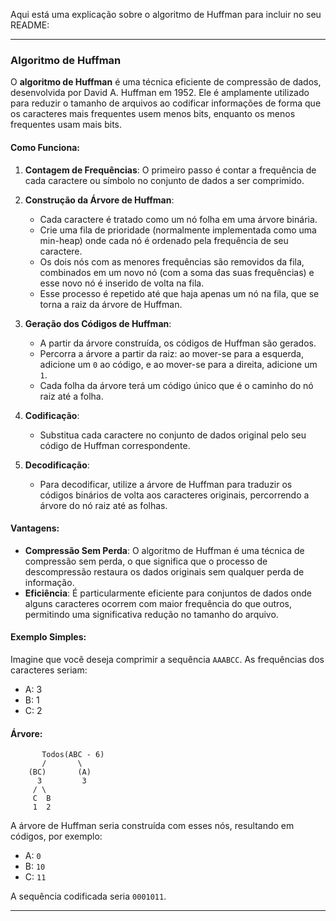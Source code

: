 Aqui está uma explicação sobre o algoritmo de Huffman para incluir no seu README:

---

### Algoritmo de Huffman

O **algoritmo de Huffman** é uma técnica eficiente de compressão de dados, desenvolvida por David A. Huffman em 1952. Ele é amplamente utilizado para reduzir o tamanho de arquivos ao codificar informações de forma que os caracteres mais frequentes usem menos bits, enquanto os menos frequentes usam mais bits.

#### Como Funciona:

1. **Contagem de Frequências**: O primeiro passo é contar a frequência de cada caractere ou símbolo no conjunto de dados a ser comprimido.

2. **Construção da Árvore de Huffman**:
   - Cada caractere é tratado como um nó folha em uma árvore binária.
   - Crie uma fila de prioridade (normalmente implementada como uma min-heap) onde cada nó é ordenado pela frequência de seu caractere.
   - Os dois nós com as menores frequências são removidos da fila, combinados em um novo nó (com a soma das suas frequências) e esse novo nó é inserido de volta na fila.
   - Esse processo é repetido até que haja apenas um nó na fila, que se torna a raiz da árvore de Huffman.

3. **Geração dos Códigos de Huffman**:
   - A partir da árvore construída, os códigos de Huffman são gerados.
   - Percorra a árvore a partir da raiz: ao mover-se para a esquerda, adicione um `0` ao código, e ao mover-se para a direita, adicione um `1`.
   - Cada folha da árvore terá um código único que é o caminho do nó raiz até a folha.

4. **Codificação**:
   - Substitua cada caractere no conjunto de dados original pelo seu código de Huffman correspondente.

5. **Decodificação**:
   - Para decodificar, utilize a árvore de Huffman para traduzir os códigos binários de volta aos caracteres originais, percorrendo a árvore do nó raiz até as folhas.

#### Vantagens:

- **Compressão Sem Perda**: O algoritmo de Huffman é uma técnica de compressão sem perda, o que significa que o processo de descompressão restaura os dados originais sem qualquer perda de informação.
- **Eficiência**: É particularmente eficiente para conjuntos de dados onde alguns caracteres ocorrem com maior frequência do que outros, permitindo uma significativa redução no tamanho do arquivo.

#### Exemplo Simples:

Imagine que você deseja comprimir a sequência `AAABCC`. As frequências dos caracteres seriam:
- A: 3
- B: 1
- C: 2


#### Árvore:
````
       Todos(ABC - 6)
       /       \
    (BC)       (A)
      3         3
     / \
     C  B 
     1  2
````




A árvore de Huffman seria construída com esses nós, resultando em códigos, por exemplo:
- A: `0`
- B: `10`
- C: `11`

A sequência codificada seria `0001011`.

---

